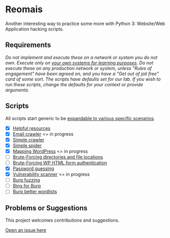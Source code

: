 # Reomais

Another interesting way to practice some more with Python 3: Website/Web Application hacking scripts.
## Requirements

_Do not implement and execute these on a network or system you do not own. Execute only on [your own systems for learning purposes](https://github.com/tymyrddin/ymrir/wiki). Do not execute these on any production network or system, unless "Rules of engagement" have been agreed on, and you have a "Get out of jail free" card of some sort. The scripts have defaults set for our lab. If you wish to run these scripts, change the defaults for your context or provide arguments._

## Scripts

All scripts start generic to be [expandable to various specific scenarios](https://github.com/tymyrddin/darkest-forest/tree/main/application-hacking).

- [x] [Helpful resources](helpful_resources)
- [x] [Email crawler](email-crawler) <= in progress
- [x] [Simple crawler](crawler)
- [x] [Simple spider](spider)
- [x] [Mapping WordPress](mapping_wordpress) <= in progress
- [ ] [Brute-Forcing directories and file locations](bf_locations)
- [ ] [Brute-Forcing WP HTML form authentication](bf_forms)
- [x] [Password guessing](password_guessing)
- [x] [Vulnerability scanner](scanner) <= in progress
- [ ] [Burp fuzzing](burp_fuzzing)
- [ ] [Bing for Burp](bing_burp)
- [ ] [Burp better wordlists](password_gold)

## Problems or Suggestions

This project welcomes contributions and suggestions. 

[Open an issue here](https://github.com/tymyrddin/reomais/issues)